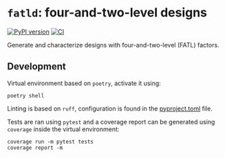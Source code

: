 # `fatld`: four-and-two-level designs

[![PyPI version](https://badge.fury.io/py/fatld.svg)](https://badge.fury.io/py/fatld)
[![CI](https://github.com/ABohynDOE/fatld/actions/workflows/CI.yml/badge.svg)](https://github.com/ABohynDOE/fatld/actions/workflows/CI.yml)

Generate and characterize designs with four-and-two-level (FATL) factors.

## Development

Virtual environment based on `poetry`, activate it using:

```shell
poetry shell
```

Linting is based on `ruff`, configuration is found in the [pyproject.toml](pyproject.toml) file.

Tests are ran using `pytest` and a coverage report can be generated using `coverage` inside the virtual environment:

```shell
coverage run -m pytest tests
coverage report -m
```
